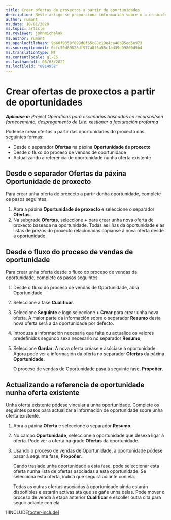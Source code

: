 ```yaml
---
title: Crear ofertas de proxectos a partir de oportunidades
description: Neste artigo se proporciona información sobre o a creación dunha oferta de proxecto a partir dunha oportunidade.
author: rumant
ms.date: 10/01/2020
ms.topic: article
ms.reviewer: johnmichalak
ms.author: rumant
ms.openlocfilehash: 9b60f9359f899d8f65c88c19e4ca40b85ed5e973
ms.sourcegitcommit: 6cfc50d89528df977a8f6a55c1ad39d99800d9b4
ms.translationtype: MT
ms.contentlocale: gl-ES
ms.lasthandoff: 06/03/2022
ms.locfileid: "8914952"
---
```

# <a name="create-project-quotes-from-opportunities"></a>Crear ofertas de proxectos a partir de oportunidades

_**Aplícase a:** Project Operations para escenarios baseados en recursos/sen fornecemento, despregamento de Lite: xestionar a facturación proforma_

Pódense crear ofertas a partir das oportunidades do proxecto das seguintes formas:

- Desde o separador **Ofertas** na páxina **Oportunidade de proxecto**
- Desde o fluxo do proceso de vendas de oportunidade
- Actualizando a referencia de oportunidade nunha oferta existente

## <a name="from-the-quotes-tab-of-the-project-opportunity-page"></a>Desde o separador Ofertas da páxina Oportunidade de proxecto

Para crear unha oferta de proxecto a partir dunha oportunidade, complete os pasos seguintes.

1. Abra a páxina **Oportunidade de proxecto** e seleccione o separador **Ofertas**. 
2. Na subgrade **Ofertas**, seleccione **+** para crear unha nova oferta de proxecto baseada na oportunidade. Todas as liñas da oportunidade e as listas de prezos do proxecto relacionadas cópianse á nova oferta desde a oportunidade.

## <a name="from-the-opportunity-sales-process-flow"></a>Desde o fluxo do proceso de vendas de oportunidade

Para crear unha oferta desde o fluxo do proceso de vendas da oportunidade, complete os pasos seguintes.

1. Desde o fluxo do proceso de vendas de Oportunidade, abra Oportunidade.
2. Seleccione a fase **Cualificar**. 
3. Seleccione **Seguinte** e logo seleccione **+ Crear** para crear unha nova oferta. A maior parte da información sobre o separador **Resumo** desta nova oferta será a da oportunidade por defecto. 
4. Introduza a información necesaria que falta ou actualice os valores predefinidos segundo sexa necesario no separador **Resumo**,
5. Seleccione **Gardar**. A nova oferta créase e asóciase á oportunidade. Agora pode ver a información da oferta no separador **Ofertas** da páxina **Oportunidade**. 

   O proceso de vendas de Oportunidade pasa á seguinte fase, **Propoñer**.


## <a name="by-updating-the-opportunity-reference-on-an-existing-quote"></a>Actualizando a referencia de oportunidade nunha oferta existente

Unha oferta existente pódese vincular a unha oportunidade. Complete os seguintes pasos para actualizar a información de oportunidade sobre unha oferta existente.

1. Abra a páxina **Oferta** e seleccione o separador **Resumo**.
2. No campo **Oportunidade**, seleccione a oportunidade que desexa ligar á oferta. Pode ver a oferta na grade **Ofertas** da oportunidade. 
3. Usando o proceso de vendas de Oportunidade, a oportunidade pódese pasar á seguinte fase, **Propoñer**. 

   Cando traslade unha oportunidade a esta fase, pode seleccionar esta oferta nunha lista de ofertas asociadas a esta oportunidade. Se selecciona esta oferta, indica que seguirá adiante con ela.

   Todas as outras ofertas asociadas á oportunidade aínda estarán dispoñibles e estarán activas ata que se gañe unha delas. Pode mover o proceso de venda á etapa anterior **Cualificar** e escoller outra cita para seguir adiante con ela.


[!INCLUDE[footer-include](../includes/footer-banner.md)]